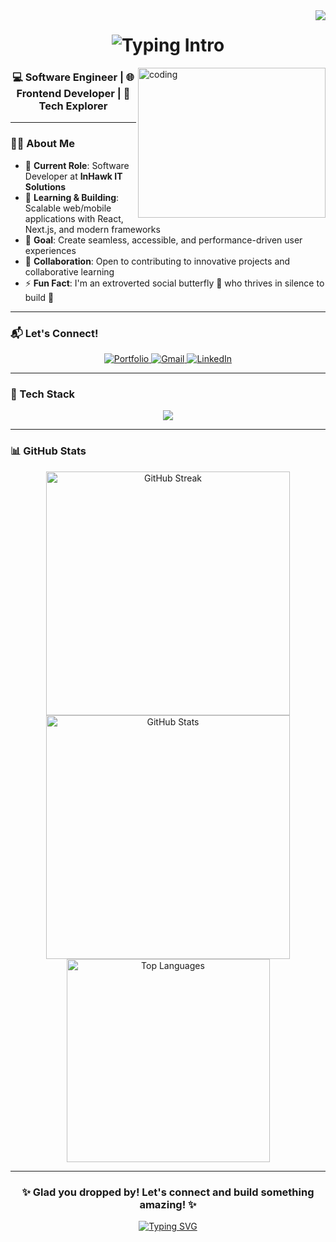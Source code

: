 <img align="right" src="https://visitor-badge.laobi.icu/badge?page_id=deepa-reddy-k.visitor-badge&left_color=red&right_color=green&left_text=Hello%20Visitors" />

<h1 align="center">
  <img src="https://readme-typing-svg.herokuapp.com/?font=Righteous&size=35&center=true&vCenter=true&width=500&height=70&duration=4000&lines=Hi+There!+👋;+I'm+Deepa+Reddy" alt="Typing Intro" />
</h1>

<img align="right" alt="coding" height="240" width="300" src="https://user-images.githubusercontent.com/74038190/213760697-1dc03683-ba49-44f2-985e-95fd5ec22d3f.gif" />

<h3 align="center">💻 Software Engineer | 🌐 Frontend Developer | 🚀 Tech Explorer</h3>

---

### 👩‍💻 About Me

- 💼 **Current Role**: Software Developer at **InHawk IT Solutions**
- 🌱 **Learning & Building**: Scalable web/mobile applications with React, Next.js, and modern frameworks
- 🎯 **Goal**: Create seamless, accessible, and performance-driven user experiences
- 🤝 **Collaboration**: Open to contributing to innovative projects and collaborative learning
- ⚡ **Fun Fact**: I'm an extroverted social butterfly 🦋 who thrives in silence to build 🧠

---

### 📬 Let's Connect!

<p align="center">
  <a href="https://my-portfolio-lyart-delta-49.vercel.app/" target="_blank" rel="noopener noreferrer">
    <img src="https://img.shields.io/badge/Portfolio-008000?style=for-the-badge&logo=vercel&logoColor=white" alt="Portfolio"/>
  </a>
  <a href="mailto:reddydeepa33@gmail.com">
    <img src="https://img.shields.io/badge/Gmail-D14836?style=for-the-badge&logo=gmail&logoColor=white" alt="Gmail"/>
  </a>
  <a href="https://linkedin.com/in/deepa-reddy-k" target="_blank" rel="noopener noreferrer">
    <img src="https://img.shields.io/badge/LinkedIn-0077B5?style=for-the-badge&logo=linkedin&logoColor=white" alt="LinkedIn"/>
  </a>
</p>

---

### 🚀 Tech Stack

<p align="center">
  <img src="https://skillicons.dev/icons?i=javascript,typescript,react,nextjs,redux,html,css,tailwind,mui,vite,cypress,postman,nodejs,express,mongodb,mysql,firebase,dotnet,java,python,c,cpp,cs,figma,git,github,vscode,visualstudio,linux,vercel" />
</p>

---

### 📊 GitHub Stats

<p align="center">
  <img width="390" src="https://github-readme-streak-stats-salesp07.vercel.app/?user=deepa-reddy-k&count_private=true&theme=react&border_radius=10" alt="GitHub Streak" />
  <img width="390" src="https://github-readme-stats-salesp07.vercel.app/api?username=deepa-reddy-k&count_private=true&show_icons=true&theme=react&rank_icon=github&border_radius=10" alt="GitHub Stats" />
  <br />
  <img width="325" src="https://github-readme-stats-salesp07.vercel.app/api/top-langs/?username=deepa-reddy-k&hide=HTML&langs_count=8&layout=compact&theme=react&border_radius=10&size_weight=0.5&count_weight=0.5&exclude_repo=github-readme-stats" alt="Top Languages" />
</p>

---

<h3 align="center">✨ Glad you dropped by! Let's connect and build something amazing! ✨</h3>

<p align="center">
    <a href="https://git.io/typing-svg">
        <img src="https://readme-typing-svg.demolab.com?font=Righteous&size=25&duration=4000&pause=500&center=true&vCenter=true&width=500&height=70&lines=Let's+Connect+on+LinkedIn!+%3A)" alt="Typing SVG" />
    </a>
</p> 
